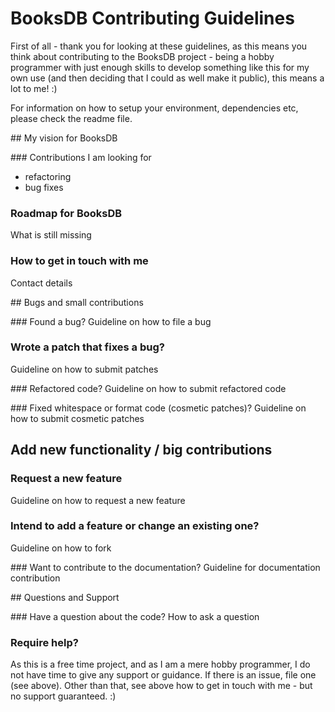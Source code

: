 # BooksDB Contributing Guidelines

First of all - thank you for looking at these guidelines, as this means you think about contributing to the BooksDB project - being a hobby programmer with just enough skills to develop something like this for my own use (and then deciding that I could as well make it public), this means a lot to me! :)

For information on how to setup your environment, dependencies etc, please check the readme file.

## My vision for BooksDB

### Contributions I am looking for

- refactoring
- bug fixes

### Roadmap for BooksDB

What is still missing

### How to get in touch with me

Contact details

## Bugs and small contributions

### Found a bug?
Guideline on how to file a bug

### Wrote a patch that fixes a bug?

Guideline on how to submit patches

### Refactored code?
Guideline on how to submit refactored code

### Fixed whitespace or format code (cosmetic patches)?
Guideline on how to submit cosmetic patches

## Add new functionality / big contributions

### Request a new feature

Guideline on how to request a new feature

### Intend to add a feature or change an existing one?

Guideline on how to fork

### Want to contribute to the documentation?
Guideline for documentation contribution

## Questions and Support

### Have a question about the code?
How to ask a question

### Require help?

As this is a free time project, and as I am a mere hobby programmer, I do not have time to give any support or guidance. If there is an issue, file one (see above). Other than that, see above how to get in touch with me - but no support guaranteed. :)
